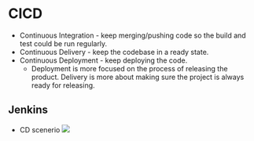 # CICD

- Continuous Integration - keep merging/pushing code so the build and test could be run regularly. 
- Continuous Delivery - keep the codebase in a ready state.
- Continuous Deployment - keep deploying the code.
    - Deployment is more focused on the process of releasing the product. Delivery is more about making sure the project is always ready for releasing.
## Jenkins

- CD scenerio
![](https://www.jenkins.io/doc/book/resources/pipeline/realworld-pipeline-flow.png)


 
